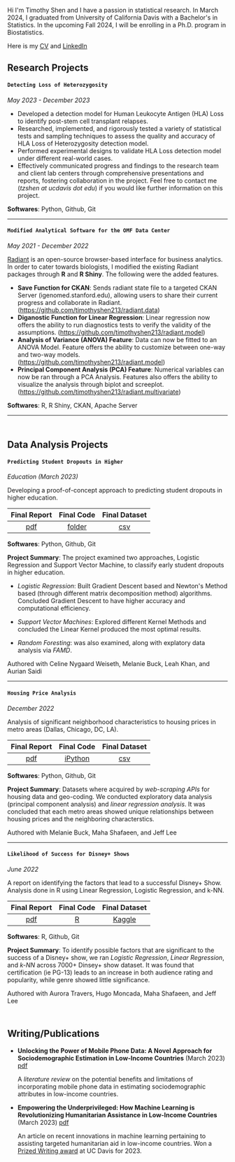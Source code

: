 Hi I'm Timothy Shen and I have a passion in statistical research. In March 2024, I graduated from University of California Davis with a Bachelor's in Statistics. In the upcoming Fall 2024, I will be enrolling in a Ph.D. program in Biostatistics. 

Here is my [CV](https://github.com/timothyshen213/timothyshen213.github.io/blob/main/CV_2_24.pdf "CV") and [LinkedIn](https://www.linkedin.com/in/timothy-shen-3a7800221/ "linkedin")

## **Research Projects**

#### `Detecting Loss of Heterozygosity`
*May 2023 - December 2023*
 - Developed a detection model for Human Leukocyte Antigen (HLA) Loss to identify post-stem cell transplant relapses.
 - Researched, implemented, and rigorously tested a variety of statistical tests and sampling techniques to assess the quality
and accuracy of HLA Loss of Heterozygosity detection model.
 - Performed experimental designs to validate HLA Loss detection model under different real-world cases.
 - Effectively communicated progress and findings to the research team and client lab centers through comprehensive
presentations and reports, fostering collaboration in the project.
Feel free to contact me (*tzshen at ucdavis  dot edu*) if you would like further information on this project.

**Softwares**: Python, Github, Git

---
#### `Modified Analytical Software for the OMF Data Center`
*May 2021 - December 2022*

[Radiant](https://radiant-rstats.github.io/docs/) is an open-source browser-based interface for business analytics. In order to cater towards biologists, I modified the existing Radiant packages through **R** and **R Shiny**. The following were the added features.

- **Save Function for CKAN**: Sends radiant state file to a targeted CKAN Server (igenomed.stanford.edu), allowing users to share their current progress and collaborate in Radiant. (https://github.com/timothyshen213/radiant.data)
- **Diganostic Function for Linear Regression**: Linear regression now offers the ability to run diagnostics tests to verify the validity of the assumptions. (https://github.com/timothyshen213/radiant.model)
- **Analysis of Variance (ANOVA) Feature**: Data can now be fitted to an ANOVA Model. Feature offers the ability to customize between one-way and two-way models. (https://github.com/timothyshen213/radiant.model)
- **Principal Component Analysis (PCA) Feature**: Numerical variables can now be ran through a PCA Analysis. Features also offers the ability to visualize the analysis through biplot and screeplot. (https://github.com/timothyshen213/radiant.multivariate)

**Softwares**: R, R Shiny, CKAN, Apache Server

---


## <br> **Data Analysis Projects**


#### `Predicting Student Dropouts in Higher`
*Education (March 2023)*

Developing a proof-of-concept approach to predicting student dropouts in higher education. 


|**Final Report** | **Final Code** | **Final Dataset** |
| :---: | :---: | :---: |
| [pdf](https://github.com/timothyshen213/Predicting-Student-Dropouts-in-Higher-Education/blob/main/Dropouts%20in%20Higher%20Educations.pdf "Predicting Student's Dropout in Higher Education") | [folder](https://github.com/timothyshen213/Predicting-Student-Dropouts-in-Higher-Education/tree/main/Final%20Code) | [csv](https://github.com/timothyshen213/Predicting-Student-Dropouts-in-Higher-Education/blob/main/dataset.csv "IP Portalegre Dataset")

**Softwares**: Python, Github, Git

 **Project Summary**: The project examined two approaches, Logistic Regression and Support Vector Machine, to classify early student dropouts in higher education. 
 
 - *Logistic Regression*: Built Gradient Descent based and Newton's Method based (through different matrix decomposition method) algorithms. Concluded Gradient Descent to have higher accuracy and computational efficiency.
 
 - *Support Vector Machines*: Explored different Kernel Methods and concluded the Linear Kernel produced the most optimal results.
 
  - *Random Foresting*: was also examined, along with explatory data analysis via *FAMD*.
 
Authored with Celine Nygaard Weiseth, Melanie Buck, Leah Khan, and Aurian Saidi

---
#### `Housing Price Analysis`
*December 2022*

Analysis of significant neighborhood characteristics to housing prices in metro areas (Dallas, Chicago, DC, LA).


|**Final Report** | **Final Code** | **Final Dataset** |
| :---: | :---: | :--: |
| [pdf](https://github.com/timothyshen213/Housing-Price/blob/main/HousingPrice.pdf "How does your neighborhood affect your home value?") | [iPython](https://github.com/timothyshen213/Housing-Price/blob/main/Final%20Code/finalproject.ipynb) | [csv](https://github.com/timothyshen213/Housing-Price/blob/main/Final%20Code/finaldataset.csv) |

**Softwares**: Python, Github, Git

**Project Summary**: Datasets where acquired by *web-scraping APIs* for housing data and geo-coding. We conducted exploratory data analysis (principal component analysis) and *linear regression analysis*. It was concluded that each metro areas showed unique relationships between housing prices and the neighboring characterstics. 
 
Authored with Melanie Buck, Maha Shafaeen, and Jeff Lee

---

#### `Likelihood of Success for Disney+ Shows`
*June 2022*

A report on identifying the factors that lead to a successful Disney+ Show. Analysis done in R using Linear Regression, Logistic Regression, and k-NN.

|**Final Report** | **Final Code** | **Final Dataset** |
| :---: | :---: | :--: |
| [pdf](https://github.com/timothyshen213/Analysis-of-Disney-Shows/blob/main/Analysis%20of%20Disney%20Shows.pdf "Analysis of Disney+ Shows") | [R](https://github.com/timothyshen213/Analysis-of-Disney-Shows/blob/main/Final%20Code.R) | [Kaggle](https://www.kaggle.com/datasets/timmofeyy/-current-available-disney-projects) |

**Softwares**: R, Github, Git

**Project Summary**: To identify possible factors that are significant to the success of a Disney+ show, we ran *Logistic Regression*, *Linear Regression*, and *k-NN* across 7000+ Dinsey+ show dataset. It was found that certification (ie PG-13) leads to an increase in both audience rating and popularity, while genre showed little significance.

Authored with Aurora Travers, Hugo Moncada, Maha Shafaeen, and Jeff Lee

## <br> **Writing/Publications**

 - **Unlocking the Power of Mobile Phone Data: A Novel Approach for Sociodemographic Estimation in Low-Income Countries** (March 2023) [pdf](https://github.com/timothyshen213/timothyshen.github.io/blob/main/MobilePhoneData_LiteratureReview.pdf)

      A *literature review* on the potential benefits and limitations of incorporating mobile phone data in estimating sociodemographic attributes in low-income countries. 

 - **Empowering the Underprivileged: How Machine Learning is Revolutionizing Humanitarian Assistance in Low-Income Countries** (March 2023) [pdf](https://github.com/timothyshen213/timothyshen.github.io/blob/main/ML_Article.pdf)
 
     An article on recent innovations in machine learning pertaining to assisting targeted humanitarian aid in low-income countries. Won a [Prized Writing award](https://prizedwriting.ucdavis.edu/) at UC Davis for 2023.
